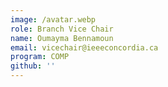 ```yaml
---
image: /avatar.webp
role: Branch Vice Chair
name: Oumayma Bennamoun
email: vicechair@ieeeconcordia.ca
program: COMP
github: ''
---
```


